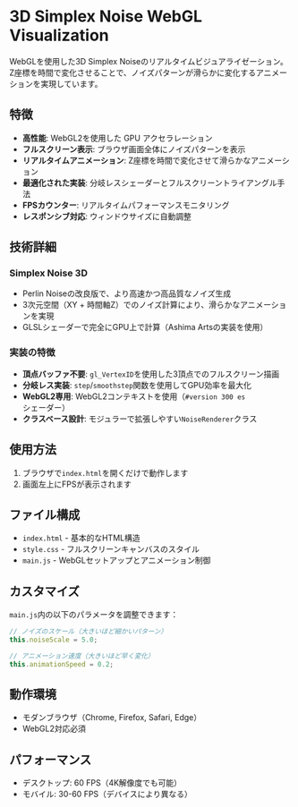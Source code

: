 # 3D Simplex Noise WebGL Visualization

WebGLを使用した3D Simplex Noiseのリアルタイムビジュアライゼーション。Z座標を時間で変化させることで、ノイズパターンが滑らかに変化するアニメーションを実現しています。

## 特徴

- **高性能**: WebGL2を使用した GPU アクセラレーション
- **フルスクリーン表示**: ブラウザ画面全体にノイズパターンを表示
- **リアルタイムアニメーション**: Z座標を時間で変化させて滑らかなアニメーション
- **最適化された実装**: 分岐レスシェーダーとフルスクリーントライアングル手法
- **FPSカウンター**: リアルタイムパフォーマンスモニタリング
- **レスポンシブ対応**: ウィンドウサイズに自動調整

## 技術詳細

### Simplex Noise 3D
- Perlin Noiseの改良版で、より高速かつ高品質なノイズ生成
- 3次元空間（XY + 時間軸Z）でのノイズ計算により、滑らかなアニメーションを実現
- GLSLシェーダーで完全にGPU上で計算（Ashima Artsの実装を使用）

### 実装の特徴
- **頂点バッファ不要**: `gl_VertexID`を使用した3頂点でのフルスクリーン描画
- **分岐レス実装**: `step`/`smoothstep`関数を使用してGPU効率を最大化
- **WebGL2専用**: WebGL2コンテキストを使用（`#version 300 es`シェーダー）
- **クラスベース設計**: モジュラーで拡張しやすい`NoiseRenderer`クラス

## 使用方法

1. ブラウザで`index.html`を開くだけで動作します
2. 画面左上にFPSが表示されます

## ファイル構成

- `index.html` - 基本的なHTML構造
- `style.css` - フルスクリーンキャンバスのスタイル
- `main.js` - WebGLセットアップとアニメーション制御

## カスタマイズ

`main.js`内の以下のパラメータを調整できます：

```javascript
// ノイズのスケール（大きいほど細かいパターン）
this.noiseScale = 5.0;

// アニメーション速度（大きいほど早く変化）
this.animationSpeed = 0.2;
```

## 動作環境

- モダンブラウザ（Chrome, Firefox, Safari, Edge）
- WebGL2対応必須

## パフォーマンス

- デスクトップ: 60 FPS（4K解像度でも可能）
- モバイル: 30-60 FPS（デバイスにより異なる）